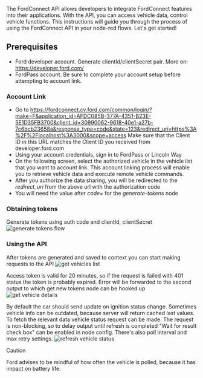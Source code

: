 The FordConnect API allows developers to integrate FordConnect features into their applications. With the API, you can access vehicle data, control vehicle functions. This instructions will guide you through the process of using the FordConnect API in your node-red flows. Let's get started!

## Prerequisites

- Ford developer account. Generate clientId/clientSecret pair. More on: https://developer.ford.com/
- FordPass account. Be sure to complete your account setup before attempting to account link.

### Account Link

- Go to https://fordconnect.cv.ford.com/common/login/?make=F&application_id=AFDC085B-377A-4351-B23E-5E1D35FB3700&client_id=30990062-9618-40e1-a27b-7c6bcb23658a&response_type=code&state=123&redirect_uri=https%3A%2F%2Flocalhost%3A3000&scope=access
  Make sure that the Client ID in this URL matches the Client ID you received from developer.ford.com
- Using your account credentials, sign in to FordPass or Lincoln Way
- On the following screen, select the authorized vehicle in the vehicle list that you want to account link. This account linking process will enable you to retrieve vehicle data and execute remote vehicle commands.
- After you authorize the data sharing, you will be redirected to the _redirect_uri_ from the above url with the authorization code
- You will need the value after _code=_ for the _generate-tokens_ node

### Obtaining tokens

Generate tokens using auth code and clientId, clientSecret
![generate tokens flow](https://vsubbotskyy.github.io/fordConnect-node-red/images/generate-tokens.jpg)

### Using the API

After tokens are generated and saved to context you can start making requests to the API
![get vehicles list](https://vsubbotskyy.github.io/fordConnect-node-red/images/get-vehicles.jpg)

Access token is valid for 20 minutes, so if the request is failed with 401 status the token is probably expired. Error will be forwarded to the second output to which get new tokens node can be hooked up
![get vehicle details](https://vsubbotskyy.github.io/fordConnect-node-red/images/get-vehicle-details.jpg)

By default the car should send update on ignition status change. Sometimes vehicle info can be outdated, because server will return cached last values. To fetch the relevant data vehicle status request can be made. The request is non-blocking, so to delay output until refresh is completed "Wait for result check box" can be enabled in node config. There's also poll interval and max retry settings.
![refresh vehicle status](https://vsubbotskyy.github.io/fordConnect-node-red/images/refresh-vehicle-status.jpg)

> [!CAUTION]
> Ford advises to be mindful of how often the vehicle is polled, because it has impact on battery life.
